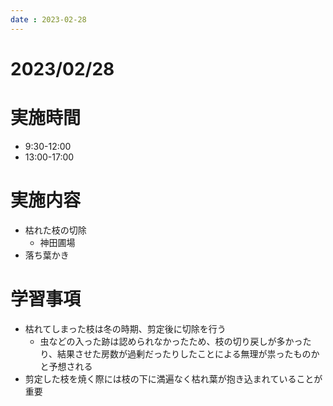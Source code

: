 ```yaml
---
date : 2023-02-28
---
```


# 2023/02/28

# 実施時間
- 9:30-12:00
- 13:00-17:00

# 実施内容
- 枯れた枝の切除
    - 神田圃場
- 落ち葉かき

# 学習事項
- 枯れてしまった枝は冬の時期、剪定後に切除を行う
    - 虫などの入った跡は認められなかったため、枝の切り戻しが多かったり、結果させた房数が過剰だったりしたことによる無理が祟ったものかと予想される
- 剪定した枝を焼く際には枝の下に満遍なく枯れ葉が抱き込まれていることが重要